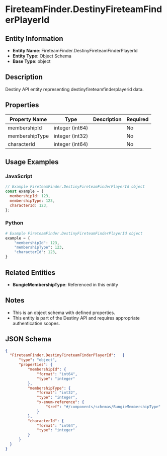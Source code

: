# FireteamFinder.DestinyFireteamFinderPlayerId

## Entity Information
- **Entity Name**: FireteamFinder.DestinyFireteamFinderPlayerId
- **Entity Type**: Object Schema
- **Base Type**: object

## Description
Destiny API entity representing destinyfireteamfinderplayerid data.

## Properties

| Property Name | Type | Description | Required |
|---------------|------|-------------|----------|
| membershipId | integer (int64) |  | No |
| membershipType | integer (int32) |  | No |
| characterId | integer (int64) |  | No |

## Usage Examples

### JavaScript
```javascript
// Example FireteamFinder.DestinyFireteamFinderPlayerId object
const example = {
  membershipId: 123,
  membershipType: 123,
  characterId: 123,
};
```

### Python
```python
# Example FireteamFinder.DestinyFireteamFinderPlayerId object
example = {
    "membershipId": 123,
    "membershipType": 123,
    "characterId": 123,
}
```

## Related Entities
- **BungieMembershipType**: Referenced in this entity

## Notes
- This is an object schema with defined properties.
- This entity is part of the Destiny API and requires appropriate authentication scopes.

## JSON Schema
```json
{
  "FireteamFinder.DestinyFireteamFinderPlayerId":   {
      "type": "object",
      "properties": {
          "membershipId": {
              "format": "int64",
              "type": "integer"
          },
          "membershipType": {
              "format": "int32",
              "type": "integer",
              "x-enum-reference": {
                  "$ref": "#/components/schemas/BungieMembershipType"
              }
          },
          "characterId": {
              "format": "int64",
              "type": "integer"
          }
      }
  }
}
```
